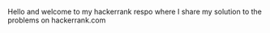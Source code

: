 Hello and welcome to my hackerrank respo where I share my solution to the problems on hackerrank.com
